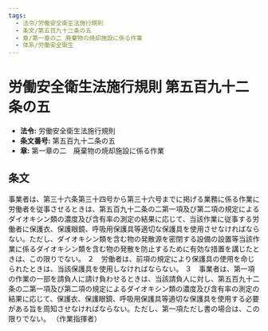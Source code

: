 ```yaml
---
tags:
  - 法令/労働安全衛生法施行規則
  - 条文/第五百九十二条の五
  - 章/第一章の二_廃棄物の焼却施設に係る作業
  - 体系/労働安全衛生
---
```

# 労働安全衛生法施行規則 第五百九十二条の五

- **法令:** 労働安全衛生法施行規則
- **条文番号:** 第五百九十二条の五
- **章:** 第一章の二　廃棄物の焼却施設に係る作業

## 条文
事業者は、第三十六条第三十四号から第三十六号までに掲げる業務に係る作業に労働者を従事させるときは、第五百九十二条の二第一項及び第二項の規定によるダイオキシン類の濃度及び含有率の測定の結果に応じて、当該作業に従事する労働者に保護衣、保護眼鏡、呼吸用保護具等適切な保護具を使用させなければならない。ただし、ダイオキシン類を含む物の発散源を密閉する設備の設置等当該作業に係るダイオキシン類を含む物の発散を防止するために有効な措置を講じたときは、この限りでない。
２　労働者は、前項の規定により保護具の使用を命じられたときは、当該保護具を使用しなければならない。
３　事業者は、第一項の作業の一部を請負人に請け負わせるときは、当該請負人に対し、第五百九十二条の二第一項及び第二項の規定によるダイオキシン類の濃度及び含有率の測定の結果に応じて、保護衣、保護眼鏡、呼吸用保護具等適切な保護具を使用する必要がある旨を周知させなければならない。ただし、第一項ただし書の場合は、この限りでない。
（作業指揮者）

